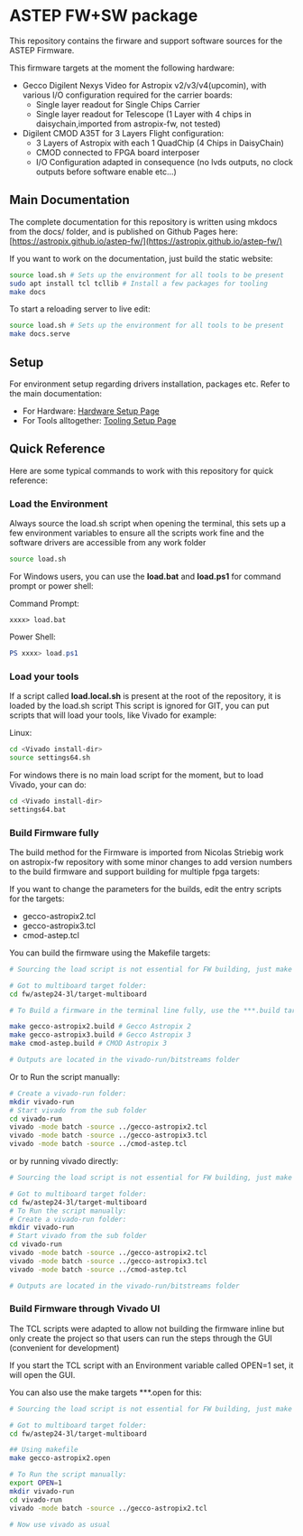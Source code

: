 # ASTEP FW+SW package

This repository contains the firware and support software sources for the ASTEP Firmware.

This firmware targets at the moment the following hardware:

- Gecco Digilent Nexys Video for Astropix v2/v3/v4(upcomin), with various I/O configuration required for the carrier boards:
    - Single layer readout for Single Chips Carrier
    - Single layer readout for Telescope (1 Layer with 4 chips in daisychain,imported from astropix-fw, not tested)
- Digilent CMOD A35T for 3 Layers Flight configuration:
    - 3 Layers of Astropix with each 1 QuadChip (4 Chips in DaisyChain)
    - CMOD connected to FPGA board interposer
    - I/O Configuration adapted in consequence (no lvds outputs, no clock outputs before software enable etc...)

## Main Documentation

The complete documentation for this repository is written using mkdocs from the docs/ folder, and is published on Github Pages here: [https://astropix.github.io/astep-fw/](https://astropix.github.io/astep-fw/)

If you want to work on the documentation, just build the static website: 

```bash
source load.sh # Sets up the environment for all tools to be present
sudo apt install tcl tcllib # Install a few packages for tooling
make docs
```
To start a reloading server to live edit:

```bash
source load.sh # Sets up the environment for all tools to be present
make docs.serve
```

## Setup 

For environment setup regarding drivers installation, packages etc. Refer to the main documentation:

- For Hardware: [Hardware Setup Page](https://astropix.github.io/astep-fw/setup/hardware)
- For Tools alltogether: [Tooling Setup Page](https://astropix.github.io/astep-fw/setup/tooling)

## Quick Reference 

Here are some typical commands to work with this repository for quick reference: 

### Load the Environment

Always source the load.sh script when opening the terminal, this sets up a few environment variables to ensure all the scripts work fine and the software drivers are accessible from any work folder 

```bash
source load.sh
```
For Windows users, you can use the **load.bat** and **load.ps1** for command prompt or power shell:

Command Prompt: 

```batch
xxxx> load.bat
```

Power Shell:

```powershell
PS xxxx> load.ps1
```


### Load your tools

If a script called **load.local.sh** is present at the root of the repository, it is loaded by the load.sh script 
This script is ignored for GIT, you can put scripts that will load your tools, like Vivado for example:

Linux:

```bash
cd <Vivado install-dir>
source settings64.sh
```

For windows there is no main load script for the moment, but to load Vivado, your can do:

```bash
cd <Vivado install-dir>
settings64.bat
```

### Build Firmware fully

The build method for the Firmware is imported from Nicolas Striebig work on astropix-fw repository with some minor changes to add version numbers to the build firmware and support building for multiple fpga targets:


If you want to change the parameters for the builds, edit the entry scripts for the targets: 
- gecco-astropix2.tcl
- gecco-astropix3.tcl
- cmod-astep.tcl 

You can build the firmware using the Makefile targets:

```bash
# Sourcing the load script is not essential for FW building, just make sure vivado is accessible from your terminal

# Got to multiboard target folder:
cd fw/astep24-3l/target-multiboard

# To Build a firmware in the terminal line fully, use the ***.build targets:

make gecco-astropix2.build # Gecco Astropix 2
make gecco-astropix3.build # Gecco Astropix 3
make cmod-astep.build # CMOD Astropix 3

# Outputs are located in the vivado-run/bitstreams folder
```

Or to Run the script manually:

```bash
# Create a vivado-run folder:
mkdir vivado-run 
# Start vivado from the sub folder
cd vivado-run
vivado -mode batch -source ../gecco-astropix2.tcl
vivado -mode batch -source ../gecco-astropix3.tcl
vivado -mode batch -source ../cmod-astep.tcl
```

or by running vivado directly:


```bash
# Sourcing the load script is not essential for FW building, just make sure vivado is accessible from your terminal

# Got to multiboard target folder:
cd fw/astep24-3l/target-multiboard
# To Run the script manually:
# Create a vivado-run folder:
mkdir vivado-run 
# Start vivado from the sub folder
cd vivado-run
vivado -mode batch -source ../gecco-astropix2.tcl
vivado -mode batch -source ../gecco-astropix3.tcl
vivado -mode batch -source ../cmod-astep.tcl

# Outputs are located in the vivado-run/bitstreams folder
```

### Build Firmware through Vivado UI

The TCL scripts were adapted to allow not building the firmware inline but only create the project so that users can run the steps through the GUI (convenient for development)

If you start the TCL script with an Environment variable called OPEN=1 set, it will open the GUI.

You can also use the make targets ***.open for this: 

```bash
# Sourcing the load script is not essential for FW building, just make sure vivado is accessible from your terminal

# Got to multiboard target folder:
cd fw/astep24-3l/target-multiboard

## Using makefile 
make gecco-astropix2.open 

# To Run the script manually:
export OPEN=1
mkdir vivado-run 
cd vivado-run
vivado -mode batch -source ../gecco-astropix2.tcl

# Now use vivado as usual
```
